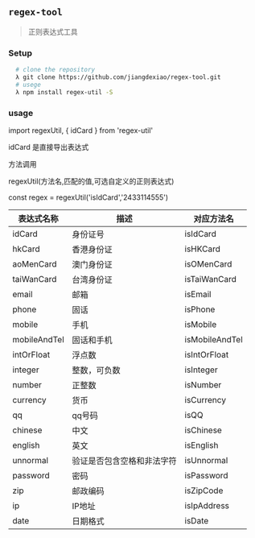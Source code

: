 <!--
 * @Author: 289608944@qq.com
 * @Date: 2020-03-11 14:51:36
 * @LastEditors: 289608944@qq.com
 * @LastEditTime: 2020-03-11 18:32:57
 * @Description: In User Settings Edit
 -->
## `regex-tool`
> 正则表达式工具

### Setup
```bash
  # clone the repository
  λ git clone https://github.com/jiangdexiao/regex-tool.git
  # usege
  λ npm install regex-util -S
 ```  
### usage
  import regexUtil, { idCard } from 'regex-util'
  
  idCard 是直接导出表达式
  
  方法调用 
  
  regexUtil(方法名,匹配的值,可选自定义的正则表达式)
  
  const regex = regexUtil('isIdCard','2433114555')
  
  
 | 表达式名称 | 描述 | 对应方法名   |
  | ----------|------|---------   
  | idCard | 身份证号 | isIdCard    |
  | hkCard | 香港身份证 | isHKCard  |
  | aoMenCard | 澳门身份证 | isOMenCard |
  | taiWanCard | 台湾身份证 | isTaiWanCard |
  | email | 邮箱 | isEmail|
  | phone | 固话 | isPhone|
  | mobile | 手机 | isMobile|
  | mobileAndTel | 固话和手机 | isMobileAndTel|
  | intOrFloat | 浮点数 | isIntOrFloat|
  | integer | 整数，可负数 | isInteger|
  | number | 正整数 | isNumber|
  | currency | 货币 | isCurrency|
  | qq | qq号码 | isQQ|
  | chinese | 中文 | isChinese|
  | english | 英文 | isEnglish|
  | unnormal | 验证是否包含空格和非法字符 | isUnnormal|
  | password | 密码 |isPassword|
  | zip | 邮政编码 |isZipCode|
  | ip | IP地址|isIpAddress|
  | date | 日期格式 | isDate|


